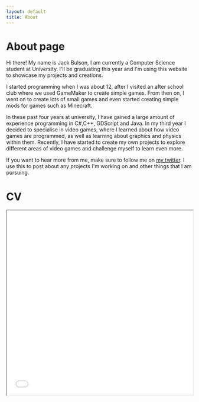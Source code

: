 ```yaml
---
layout: default
title: About
---
```

# About page

Hi there! My name is Jack Bulson, I am currently a Computer Science student at University. I'll be graduating this year and I'm using this website to showcase my projects and creations.

I started programming when I was about 12, after I visited an after school club where we used GameMaker to create simple games. From then on, I went on to create lots of small games and even started creating simple mods for games such as Minecraft. 

In these past four years at university, I have gained a large amount of experience programming in C#,C++, GDScript and Java. In my third year I decided to specialise in video games, where I learned about how video games are programmed, as well as learning about graphics and physics within them. Recently, I have started to create my own projects to explore different areas of video games and challenge myself to learn even more.

If you want to hear more from me, make sure to follow me on [my twitter](https://twitter.com/Bulson_Jack). I use this to post about any projects I'm working on and other things that I am pursuing.

# CV

<iframe src="/assets/files/Jack_Bulson_cv.pdf" width="100%" height="500px">
    </iframe>